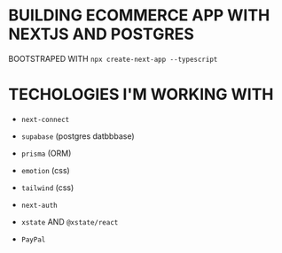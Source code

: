 # BUILDING ECOMMERCE APP WITH NEXTJS AND POSTGRES

BOOTSTRAPED WITH `npx create-next-app --typescript`

# TECHOLOGIES I'M WORKING WITH

- `next-connect`

- `supabase` (postgres datbbbase)

- `prisma` (ORM)

- `emotion` (css)

- `tailwind` (css)

- `next-auth`

- `xstate` AND `@xstate/react`

- `PayPal`